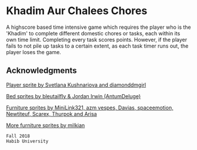 # Khadim Aur Chalees Chores

A highscore based time intensive game which requires the player who is the 'Khadim' to complete different domestic chores or tasks, each within its own time limit. Completing every task scores points. However, if the player fails to not pile up tasks to a certain extent, as each task timer runs out, the player loses the game.

## Acknowledgments

[Player sprite by Svetlana Kushnariova and diamonddmgirl](https://opengameart.org/content/edited-and-extended-24x32-character-pack)

[Bed sprites by bleutailfly & Jordan Irwin (AntumDeluge)](https://opengameart.org/content/beds)

[Furniture sprites by MiniLink321, azm vespes, Davias, spaceemotion, Newtiteuf, Scarex, Thurpok and Arisa](https://fanart.pokefans.net/tilesets/15553)

[More furniture sprites by milkian](https://www.deviantart.com/milkian/art/Tilesets-FSM-RM2K3-para-VX-Ace-Set-Hospital-651534818)

	Fall 2018
	Habib University

